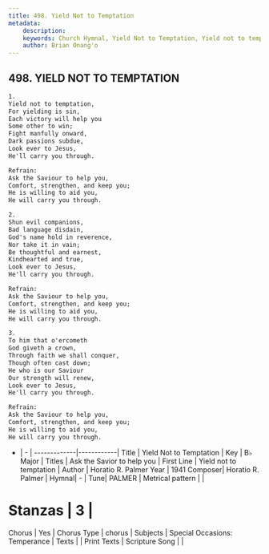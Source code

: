 ```yaml
---
title: 498. Yield Not to Temptation
metadata:
    description: 
    keywords: Church Hymnal, Yield Not to Temptation, Yield not to temptation , Ask the Savior to help you
    author: Brian Onang'o
---
```



## 498. YIELD NOT TO TEMPTATION

```txt
1.
Yield not to temptation, 
For yielding is sin, 
Each victory will help you 
Some other to win; 
Fight manfully onward, 
Dark passions subdue, 
Look ever to Jesus, 
He'll carry you through. 

Refrain:
Ask the Saviour to help you, 
Comfort, strengthen, and keep you; 
He is willing to aid you, 
He will carry you through. 

2.
Shun evil companions, 
Bad language disdain, 
God's name hold in reverence, 
Nor take it in vain; 
Be thoughtful and earnest, 
Kindhearted and true, 
Look ever to Jesus, 
He'll carry you through. 

Refrain:
Ask the Saviour to help you, 
Comfort, strengthen, and keep you; 
He is willing to aid you, 
He will carry you through. 

3.
To him that o'ercometh 
God giveth a crown, 
Through faith we shall conquer, 
Though often cast down; 
He who is our Saviour 
Our strength will renew, 
Look ever to Jesus, 
He'll carry you through.

Refrain:
Ask the Saviour to help you, 
Comfort, strengthen, and keep you; 
He is willing to aid you, 
He will carry you through. 

```

- |   -  |
-------------|------------|
Title | Yield Not to Temptation |
Key | B♭ Major |
Titles | Ask the Savior to help you |
First Line | Yield not to temptation  |
Author | Horatio R. Palmer
Year | 1941
Composer| Horatio R. Palmer |
Hymnal|  - |
Tune| PALMER |
Metrical pattern | |
# Stanzas | 3 |
Chorus | Yes |
Chorus Type | chorus |
Subjects | Special Occasions: Temperance |
Texts |  |
Print Texts | 
Scripture Song |  |
  
